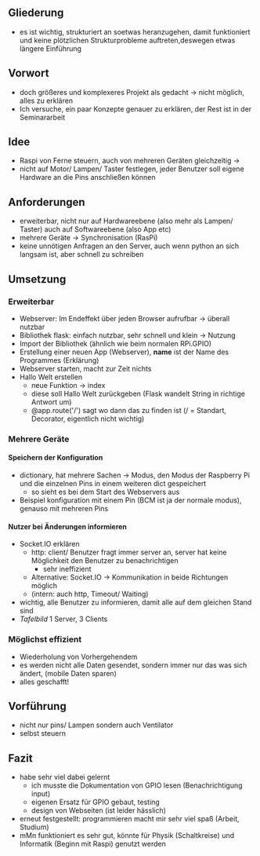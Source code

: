 ## Gliederung
- es ist wichtig, strukturiert an soetwas heranzugehen, damit funktioniert und keine plötzlichen Strukturprobleme auftreten,deswegen etwas längere Einführung

## Vorwort
- doch größeres und komplexeres Projekt als gedacht -> nicht möglich, alles zu erklären
- Ich versuche, ein paar Konzepte genauer zu erklären, der Rest ist in der Seminararbeit

## Idee
- Raspi von Ferne steuern, auch von mehreren Geräten gleichzeitig -> 
- nicht auf Motor/ Lampen/ Taster festlegen, jeder Benutzer soll eigene Hardware an die Pins anschließen können

## Anforderungen
- erweiterbar, nicht nur auf Hardwareebene (also mehr als Lampen/ Taster) auch auf Softwareebene (also App etc)
- mehrere Geräte -> Synchronisation (RasPi)
- keine unnötigen Anfragen an den Server, auch wenn python an sich langsam ist, aber schnell zu schreiben

## Umsetzung

### Erweiterbar
- Webserver: Im Endeffekt über jeden Browser aufrufbar -> überall nutzbar
- Bibliothek flask: einfach nutzbar, sehr schnell und klein -> Nutzung
- Import der Bibliothek (ähnlich wie beim normalen RPi.GPIO)
- Erstellung einer neuen App (Webserver), __name__ ist der Name des Programmes (Erklärung)
- Webserver starten, macht zur Zeit nichts
- Hallo Welt erstellen
  - neue Funktion -> index
  - diese soll Hallo Welt zurückgeben (Flask wandelt String in richtige Antwort um)
  - @app.route('/') sagt wo dann das zu finden ist (/ = Standart, Decorator, eigentlich nicht wichtig)

### Mehrere Geräte

#### Speichern der Konfiguration
- dictionary, hat mehrere Sachen -> Modus, den Modus der Raspberry Pi und die einzelnen Pins in einem weiteren dict gespeichert
  - so sieht es bei dem Start des Webservers aus
- Beispiel konfiguration mit einem Pin (BCM ist ja der normale modus), genauso mit mehreren Pins

#### Nutzer bei Änderungen informieren
- Socket.IO erklären
  - http: client/ Benutzer fragt immer server an, server hat keine Möglichkeit den Benutzer zu benachrichtigen
    - sehr ineffizient
  - Alternative: Socket.IO -> Kommunikation in beide Richtungen möglich
  - (intern: auch http, Timeout/ Waiting)
- wichtig, alle Benutzer zu informieren, damit alle auf dem gleichen Stand sind
- *Tafelbild* 1 Server, 3 Clients


### Möglichst effizient
- Wiederholung von Vorhergehendem
- es werden nicht alle Daten gesendet, sondern immer nur das was sich ändert, (mobile Daten sparen)
- alles geschafft!

## Vorführung
- nicht nur pins/ Lampen sondern auch Ventilator
- selbst steuern

## Fazit
- habe sehr viel dabei gelernt
  - ich musste die Dokumentation von GPIO lesen (Benachrichtigung input)
  - eigenen Ersatz für GPIO gebaut, testing
  - design von Webseiten (ist leider hässlich)
- erneut festgestellt: programmieren macht mir sehr viel spaß (Arbeit, Studium)
- mMn funktioniert es sehr gut, könnte für Physik (Schaltkreise) und Informatik (Beginn mit Raspi) genutzt werden